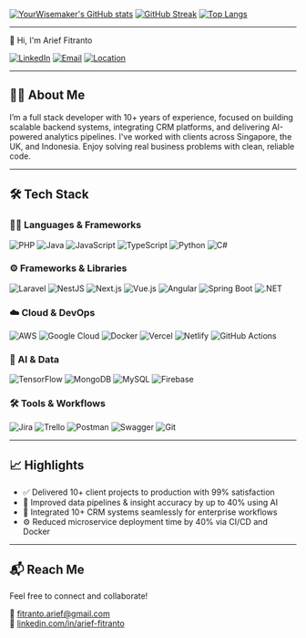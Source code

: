 [![YourWisemaker's GitHub stats](https://github-readme-stats.vercel.app/api?username=YourWisemaker&show_icons=true&theme=default)](https://github.com/YourWisemaker)
[![GitHub Streak](https://streak-stats.demolab.com/?user=YourWisemaker&theme=default)](https://github.com/YourWisemaker)
[![Top Langs](https://github-readme-stats.vercel.app/api/top-langs/?username=YourWisemaker&layout=compact)](https://github.com/YourWisemaker)

---

 👋 Hi, I'm Arief Fitranto

[![LinkedIn](https://img.shields.io/badge/LinkedIn-arief--fitranto-blue?logo=linkedin)](https://www.linkedin.com/in/arief-fitranto)
[![Email](https://img.shields.io/badge/email-fitranto.arief%40gmail.com-red?logo=gmail)](mailto:fitranto.arief@gmail.com)
[![Location](https://img.shields.io/badge/Based%20in-Yogyakarta-green)](https://maps.google.com/?q=Yogyakarta)

---

## 🧑‍💻 About Me

I’m a full stack developer with 10+ years of experience, focused on building scalable backend systems, integrating CRM platforms, and delivering AI-powered analytics pipelines. I've worked with clients across Singapore, the UK, and Indonesia. Enjoy solving real business problems with clean, reliable code.

---

## 🛠 Tech Stack

### 👨‍💻 Languages & Frameworks
![PHP](https://img.shields.io/badge/PHP-777BB4?style=for-the-badge&logo=php&logoColor=white)
![Java](https://img.shields.io/badge/Java-007396?style=for-the-badge&logo=java&logoColor=white)
![JavaScript](https://img.shields.io/badge/JavaScript-F7DF1E?style=for-the-badge&logo=javascript&logoColor=black)
![TypeScript](https://img.shields.io/badge/TypeScript-3178C6?style=for-the-badge&logo=typescript&logoColor=white)
![Python](https://img.shields.io/badge/Python-3776AB?style=for-the-badge&logo=python&logoColor=white)
![C#](https://img.shields.io/badge/C%23-239120?style=for-the-badge&logo=c-sharp&logoColor=white)

### ⚙️ Frameworks & Libraries
![Laravel](https://img.shields.io/badge/Laravel-F55247?style=for-the-badge&logo=laravel&logoColor=white)
![NestJS](https://img.shields.io/badge/NestJS-E0234E?style=for-the-badge&logo=nestjs&logoColor=white)
![Next.js](https://img.shields.io/badge/Next.js-000000?style=for-the-badge&logo=nextdotjs&logoColor=white)
![Vue.js](https://img.shields.io/badge/Vue.js-42B883?style=for-the-badge&logo=vue.js&logoColor=white)
![Angular](https://img.shields.io/badge/Angular-DD0031?style=for-the-badge&logo=angular&logoColor=white)
![Spring Boot](https://img.shields.io/badge/Spring%20Boot-6DB33F?style=for-the-badge&logo=spring-boot&logoColor=white)
![.NET](https://img.shields.io/badge/.NET-512BD4?style=for-the-badge&logo=dotnet&logoColor=white)

### ☁️ Cloud & DevOps
![AWS](https://img.shields.io/badge/AWS-232F3E?style=for-the-badge&logo=amazon-aws&logoColor=white)
![Google Cloud](https://img.shields.io/badge/Google_Cloud-4285F4?style=for-the-badge&logo=google-cloud&logoColor=white)
![Docker](https://img.shields.io/badge/Docker-2496ED?style=for-the-badge&logo=docker&logoColor=white)
![Vercel](https://img.shields.io/badge/Vercel-000000?style=for-the-badge&logo=vercel&logoColor=white)
![Netlify](https://img.shields.io/badge/Netlify-00C7B7?style=for-the-badge&logo=netlify&logoColor=white)
![GitHub Actions](https://img.shields.io/badge/GitHub_Actions-2088FF?style=for-the-badge&logo=github-actions&logoColor=white)

### 🧠 AI & Data
![TensorFlow](https://img.shields.io/badge/TensorFlow-FF6F00?style=for-the-badge&logo=tensorflow&logoColor=white)
![MongoDB](https://img.shields.io/badge/MongoDB-47A248?style=for-the-badge&logo=mongodb&logoColor=white)
![MySQL](https://img.shields.io/badge/MySQL-4479A1?style=for-the-badge&logo=mysql&logoColor=white)
![Firebase](https://img.shields.io/badge/Firebase-FFCA28?style=for-the-badge&logo=firebase&logoColor=black)

### 🛠 Tools & Workflows
![Jira](https://img.shields.io/badge/Jira-0052CC?style=for-the-badge&logo=jira&logoColor=white)
![Trello](https://img.shields.io/badge/Trello-0079BF?style=for-the-badge&logo=trello&logoColor=white)
![Postman](https://img.shields.io/badge/Postman-FF6C37?style=for-the-badge&logo=postman&logoColor=white)
![Swagger](https://img.shields.io/badge/Swagger-85EA2D?style=for-the-badge&logo=swagger&logoColor=black)
![Git](https://img.shields.io/badge/Git-F05032?style=for-the-badge&logo=git&logoColor=white)

---

## 📈 Highlights

- ✅ Delivered 10+ client projects to production with 99% satisfaction
- 🚀 Improved data pipelines & insight accuracy by up to 40% using AI
- 🔁 Integrated 10+ CRM systems seamlessly for enterprise workflows
- ⚙️ Reduced microservice deployment time by 40% via CI/CD and Docker

---

## 📬 Reach Me

Feel free to connect and collaborate!

📧 [fitranto.arief@gmail.com](mailto:fitranto.arief@gmail.com)  
🔗 [linkedin.com/in/arief-fitranto](https://www.linkedin.com/in/arief-fitranto)
